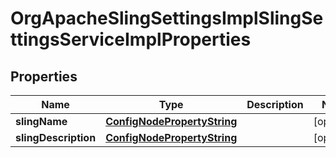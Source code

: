 

# OrgApacheSlingSettingsImplSlingSettingsServiceImplProperties

## Properties

Name | Type | Description | Notes
------------ | ------------- | ------------- | -------------
**slingName** | [**ConfigNodePropertyString**](ConfigNodePropertyString.md) |  |  [optional]
**slingDescription** | [**ConfigNodePropertyString**](ConfigNodePropertyString.md) |  |  [optional]



